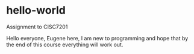 # hello-world
Assignment to CISC7201

Hello everyone,
Eugene here, I am new to programming and hope that by the end of this course everything will work out.
